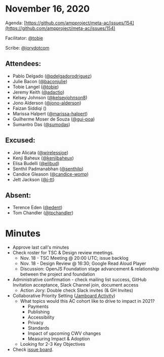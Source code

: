 # **November 16, 2020**

Agenda: [https://github.com/ampproject/meta-ac/issues/154](https://github.com/ampproject/meta-ac/issues/154)

Facilitator: [@tobie][tobie]

Scribe: [@jorydotcom][jorydotcom]


## **Attendees:**

*   Pablo Delgado ([@pdelgadorodriguez][pdelgadorodriguez])
*   Julie Bacon ([@baconjulie][baconjulie])
*   Tobie Langel ([@tobie][tobie])
*   Jeremy Keith ([@adactio][adactio])
*   Kelsey Johnson ([@kelseyjohnson8][kelseyjohnson8])
*   Jono Alderson ([@jono-alderson][jono-alderson])
*   Faizan Siddiqi ()
*   Marissa Halpert ([@marissa-halpert][marissa-halpert])
*   Guilherme Moser de Souza ([@gui-poa][gui-poa])
*   Sumantro Das ([@sumodas][sumodas])

## **Excused:**

*   Joe Alicata ([@wirelessjoe][wirelessjoe])
*   Kenji Baheux ([@kenjibaheux][kenjibaheux])
*   Elisa Budelli ([@elibud][elibud])
*   Senthil Padmanabhan ([@senthilp][senthilp])
*   Candice Gleason ([@candice-womp][candice-womp])
*   Jett Jackson ([@j-tt][j-tt])

## **Absent:**

*   Terence Eden ([@edent][edent])
*   Tom Chandler ([@tpchandler][tpchandler])

# **Minutes**

*   Approve last call's minutes
*   Check roster for TSC & Design review meetings.
    *   Nov. 18 - TSC Meeting @ 20:00 UTC; issue backlog
    *   Nov. 18 - Design Review @ 16:30; Google Read Aloud Player
    *   Discussion: OpenJS Foundation stage advancement & relationship between the project and foundation
*   Administrative confirmation - check mailing list success, GitHub Invitation acceptance, Slack Channel join, document access
    *   Action Jory: Double check Slack invites (& GH Invites)
*   Collaborative Priority Setting ([Jamboard Activity](https://jamboard.google.com/d/16akbxxNik1KtBfUQEhH2FevISd9bUMMu_KYHCgUBcn8/viewer))
    *   What topics would this AC cohort like to drive to impact in 2021?
        *   Payments
        *   Publishing
        *   Accessibility
        *   Privacy
        *   Standards
        *   Impact of upcoming CWV changes
        *   Measuring Impact & Adoption
    *   Looking for 2-3 Key Objectives
*   Check [issue board](https://github.com/ampproject/meta-ac/projects/2).


[tobie]: https://github.com/tobie
[wirelessjoe]: https://github.com/wirelessjoe
[sumodas]: https://github.com/sumodas
[edent]: https://github.com/edent
[senthilp]: https://github.com/senthilp
[kenjibaheux]: https://github.com/kenjibaheux
[elibud]: https://github.com/elibud
[gui-poa]: https://github.com/gui-poa
[pdelgadorodriguez]: https://github.com/pdelgadorodriguez
[tpchandler]: https://github.com/tpchandler
[marissa-halpert]: https://github.com/marissa-halpert
[candice-womp]: https://github.com/candice-womp
[jono-alderson]: https://github.com/jono-alderson
[baconjulie]: https://github.com/baconjulie
[kelseyjohnson8]: https://github.com/kelseyjohnson8]
[j-tt]: https://github.com/j-tt
[adactio]: https://github.com/adactio
[jorydotcom]: https://github.com/jorydotcom
[DavidStrauss]: https://github.com/DavidStrauss
[cpapazian]: https://github.com/cpapazian
[dvoytenko]: https://github.com/dvoytenko
[rudygalfi]: https://github.com/rudygalfi
[KasianaMac]: https://github.com/KasianaMac
[jeffjose]: https://github.com/jeffjose